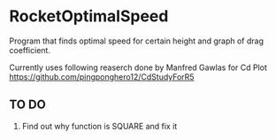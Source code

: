 # RocketOptimalSpeed
Program that finds optimal speed for certain height and graph of drag coefficient.

Currently uses following reaserch done by Manfred Gawlas for Cd Plot https://github.com/pingponghero12/CdStudyForR5

## TO DO
1. Find out why function is SQUARE and fix it
